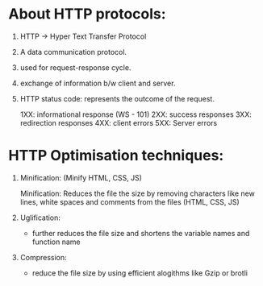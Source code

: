 # About HTTP protocols:

1. HTTP -> Hyper Text Transfer Protocol
2. A data communication protocol.
3. used for request-response cycle.
4. exchange of information b/w client and server.
5. HTTP status code: represents the outcome of the request.

   1XX: informational response (WS - 101)
   2XX: success responses
   3XX: redirection responses
   4XX: client errors
   5XX: Server errors

# HTTP Optimisation techniques:

1. Minification: (Minify HTML, CSS, JS)

   Minification: Reduces the file the size by removing characters like new lines, white spaces and comments from the files (HTML, CSS, JS)

2. Uglification:

   - further reduces the file size and shortens the variable names and function name

3. Compression:

   - reduce the file size by using efficient alogithms like Gzip or brotli
